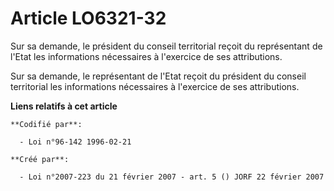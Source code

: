 # Article LO6321-32

Sur sa demande, le président du conseil territorial reçoit du représentant de l'Etat les informations nécessaires à
l'exercice de ses attributions.

Sur sa demande, le représentant de l'Etat reçoit du président du conseil territorial les informations nécessaires à
l'exercice de ses attributions.

**Liens relatifs à cet article**

	**Codifié par**:

	  - Loi n°96-142 1996-02-21

	**Créé par**:

	  - Loi n°2007-223 du 21 février 2007 - art. 5 () JORF 22 février 2007
